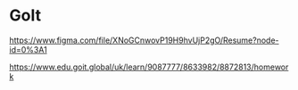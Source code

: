 # GoIt
https://www.figma.com/file/XNoGCnwovP19H9hvUjP2gO/Resume?node-id=0%3A1

https://www.edu.goit.global/uk/learn/9087777/8633982/8872813/homework
